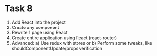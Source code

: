 # Task 8

1) Add React into the project
2) Create any component
3) Rewrite 1 page using React
4) Create entire application using React (react-router)
5) Advanced:
    a) Use redux with stores or
    b) Perform some tweaks, like shouldComponentUpdate/props verification
